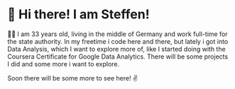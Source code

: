 # 👋 Hi there! I am Steffen!

🙋‍♂️ I am 33 years old,  living in the middle of Germany and work full-time for the state authority. In my freetime i code here and there, but lately i got into Data Analysis, which I want to explore more of, like I started doing with the Coursera Certificate for Google Data Analytics. 
There will be some projects I did and some more i want to explore. 

Soon there will be some more to see here! ✌️
